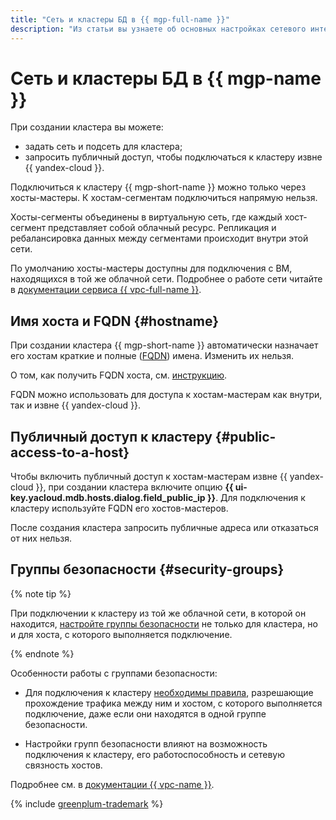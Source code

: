 ```yaml
---
title: "Сеть и кластеры БД в {{ mgp-full-name }}"
description: "Из статьи вы узнаете об основных настройках сетевого интерфейса кластера {{ GP }}."
---
```


# Сеть и кластеры БД в {{ mgp-name }}


При создании кластера вы можете:

* задать сеть и подсеть для кластера;
* запросить публичный доступ, чтобы подключаться к кластеру извне {{ yandex-cloud }}.


Подключиться к кластеру {{ mgp-short-name }} можно только через хосты-мастеры. К хостам-сегментам подключиться напрямую нельзя.

Хосты-сегменты объединены в виртуальную сеть, где каждый хост-сегмент представляет собой облачный ресурс. Репликация и ребалансировка данных между сегментами происходит внутри этой сети.


По умолчанию хосты-мастеры доступны для подключения с ВМ, находящихся в той же облачной сети. Подробнее о работе сети читайте в [документации сервиса {{ vpc-full-name }}](../../vpc/concepts/index.md).


## Имя хоста и FQDN {#hostname}

При создании кластера {{ mgp-short-name }} автоматически назначает его хостам краткие и полные ([FQDN](../../glossary/fqdn.md)) имена. Изменить их нельзя.

О том, как получить FQDN хоста, см. [инструкцию](../operations/connect.md#fqdn).


FQDN можно использовать для доступа к хостам-мастерам как внутри, так и извне {{ yandex-cloud }}.

## Публичный доступ к кластеру {#public-access-to-a-host}

Чтобы включить публичный доступ к хостам-мастерам извне {{ yandex-cloud }}, при создании кластера включите опцию **{{ ui-key.yacloud.mdb.hosts.dialog.field_public_ip }}**. Для подключения к кластеру используйте FQDN его хостов-мастеров.

После создания кластера запросить публичные адреса или отказаться от них нельзя.

## Группы безопасности {#security-groups}


{% note tip %}

При подключении к кластеру из той же облачной сети, в которой он находится, [настройте группы безопасности](../operations/connect.md#configuring-security-groups) не только для кластера, но и для хоста, с которого выполняется подключение.

{% endnote %}

Особенности работы с группами безопасности:

* Для подключения к кластеру [необходимы правила](../operations/connect.md#configuring-security-groups), разрешающие прохождение трафика между ним и хостом, с которого выполняется подключение, даже если они находятся в одной группе безопасности.

* Настройки групп безопасности влияют на возможность подключения к кластеру, его работоспособность и сетевую связность хостов.

Подробнее см. в [документации {{ vpc-name }}](../../vpc/concepts/security-groups.md).


{% include [greenplum-trademark](../../_includes/mdb/mgp/trademark.md) %}
